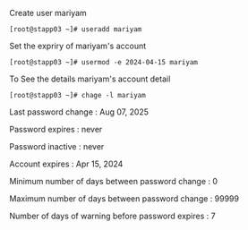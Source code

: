 Create user mariyam
```
[root@stapp03 ~]# useradd mariyam  
```
Set the expriry of mariyam's account
```
[root@stapp03 ~]# usermod -e 2024-04-15 mariyam  
```
To See the details mariyam's account detail
```
[root@stapp03 ~]# chage -l mariyam  
```
Last password change                                    : Aug 07, 2025

Password expires                                        : never

Password inactive                                       : never

Account expires                                         : Apr 15, 2024

Minimum number of days between password change          : 0

Maximum number of days between password change          : 99999

Number of days of warning before password expires       : 7

